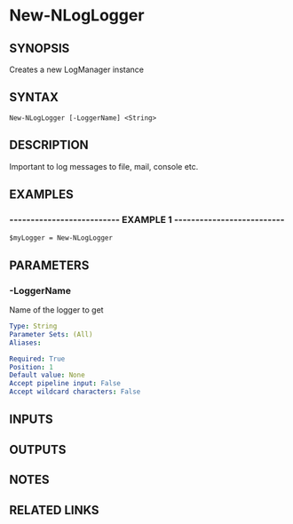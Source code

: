 ﻿---
external help file: NLogModule-help.xml
online version: 
schema: 2.0.0
---

# New-NLogLogger

## SYNOPSIS
Creates a new LogManager instance

## SYNTAX

```
New-NLogLogger [-LoggerName] <String>
```

## DESCRIPTION
Important to log messages to file, mail, console etc.

## EXAMPLES

### -------------------------- EXAMPLE 1 --------------------------
```
$myLogger = New-NLogLogger
```

## PARAMETERS

### -LoggerName
Name of the logger to get

```yaml
Type: String
Parameter Sets: (All)
Aliases: 

Required: True
Position: 1
Default value: None
Accept pipeline input: False
Accept wildcard characters: False
```

## INPUTS

## OUTPUTS

## NOTES

## RELATED LINKS

